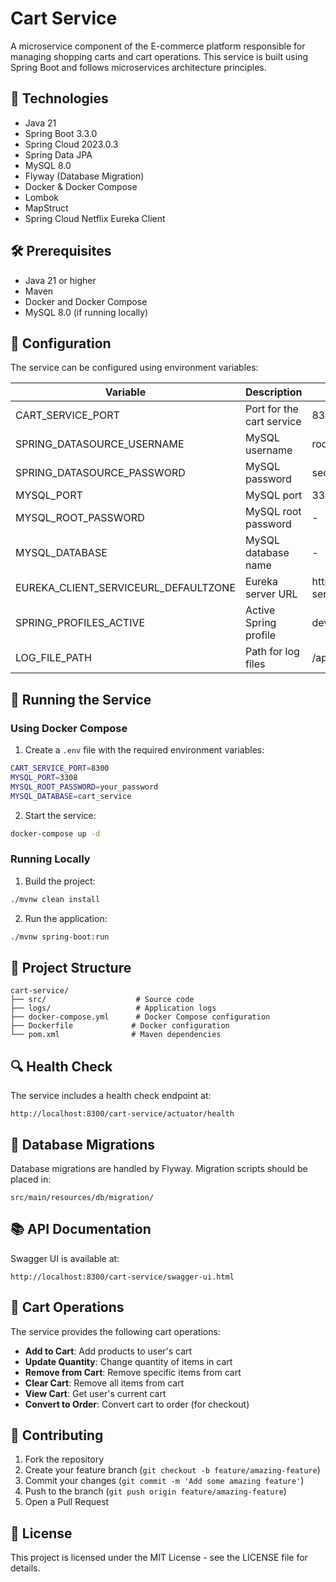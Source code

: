 # Cart Service

A microservice component of the E-commerce platform responsible for managing shopping carts and cart operations. This service is built using Spring Boot and follows microservices architecture principles.

## 🚀 Technologies

- Java 21
- Spring Boot 3.3.0
- Spring Cloud 2023.0.3
- Spring Data JPA
- MySQL 8.0
- Flyway (Database Migration)
- Docker & Docker Compose
- Lombok
- MapStruct
- Spring Cloud Netflix Eureka Client

## 🛠️ Prerequisites

- Java 21 or higher
- Maven
- Docker and Docker Compose
- MySQL 8.0 (if running locally)

## 🔧 Configuration

The service can be configured using environment variables:

| Variable                             | Description               | Default                           |
| ------------------------------------ | ------------------------- | --------------------------------- |
| CART_SERVICE_PORT                    | Port for the cart service | 8300                              |
| SPRING_DATASOURCE_USERNAME           | MySQL username            | root                              |
| SPRING_DATASOURCE_PASSWORD           | MySQL password            | secret                            |
| MYSQL_PORT                           | MySQL port                | 3308                              |
| MYSQL_ROOT_PASSWORD                  | MySQL root password       | -                                 |
| MYSQL_DATABASE                       | MySQL database name       | -                                 |
| EUREKA_CLIENT_SERVICEURL_DEFAULTZONE | Eureka server URL         | http://eureka-server:8761/eureka/ |
| SPRING_PROFILES_ACTIVE               | Active Spring profile     | dev                               |
| LOG_FILE_PATH                        | Path for log files        | /app/logs                         |

## 🚀 Running the Service

### Using Docker Compose

1. Create a `.env` file with the required environment variables:

```bash
CART_SERVICE_PORT=8300
MYSQL_PORT=3308
MYSQL_ROOT_PASSWORD=your_password
MYSQL_DATABASE=cart_service
```

2. Start the service:

```bash
docker-compose up -d
```

### Running Locally

1. Build the project:

```bash
./mvnw clean install
```

2. Run the application:

```bash
./mvnw spring-boot:run
```

## 📁 Project Structure

```
cart-service/
├── src/                    # Source code
├── logs/                   # Application logs
├── docker-compose.yml      # Docker Compose configuration
├── Dockerfile             # Docker configuration
└── pom.xml                # Maven dependencies
```

## 🔍 Health Check

The service includes a health check endpoint at:

```
http://localhost:8300/cart-service/actuator/health
```

## 🔄 Database Migrations

Database migrations are handled by Flyway. Migration scripts should be placed in:

```
src/main/resources/db/migration/
```

## 📚 API Documentation

Swagger UI is available at:

```
http://localhost:8300/cart-service/swagger-ui.html
```

## 🛒 Cart Operations

The service provides the following cart operations:

- **Add to Cart**: Add products to user's cart
- **Update Quantity**: Change quantity of items in cart
- **Remove from Cart**: Remove specific items from cart
- **Clear Cart**: Remove all items from cart
- **View Cart**: Get user's current cart
- **Convert to Order**: Convert cart to order (for checkout)

## 🤝 Contributing

1. Fork the repository
2. Create your feature branch (`git checkout -b feature/amazing-feature`)
3. Commit your changes (`git commit -m 'Add some amazing feature'`)
4. Push to the branch (`git push origin feature/amazing-feature`)
5. Open a Pull Request

## 📝 License

This project is licensed under the MIT License - see the LICENSE file for details.
